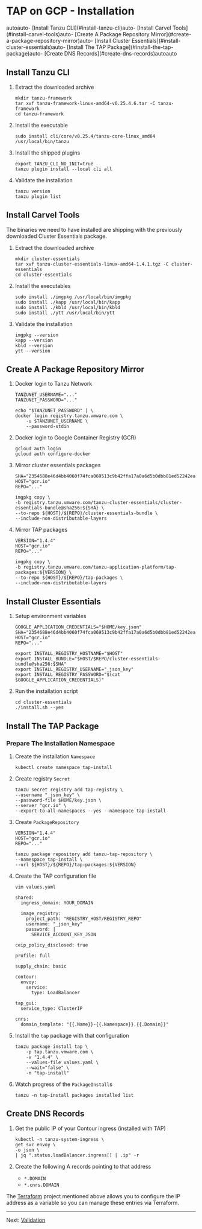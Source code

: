 # TAP on GCP - Installation

<!-- TOC depthFrom:2 depthTo:2 orderedList:false -->autoauto- [Install Tanzu CLI](#install-tanzu-cli)auto- [Install Carvel Tools](#install-carvel-tools)auto- [Create A Package Repository Mirror](#create-a-package-repository-mirror)auto- [Install Cluster Essentials](#install-cluster-essentials)auto- [Install The TAP Package](#install-the-tap-package)auto- [Create DNS Records](#create-dns-records)autoauto<!-- /TOC -->

## Install Tanzu CLI

1. Extract the downloaded archive
    ```
    mkdir tanzu-framework
    tar xvf tanzu-framework-linux-amd64-v0.25.4.6.tar -C tanzu-framework
    cd tanzu-framework
    ```

2. Install the executable
    ```
    sudo install cli/core/v0.25.4/tanzu-core-linux_amd64 /usr/local/bin/tanzu
    ```

3. Install the shipped plugins
    ```
    export TANZU_CLI_NO_INIT=true
    tanzu plugin install --local cli all
    ```

4. Validate the installation
    ```
    tanzu version
    tanzu plugin list
    ```

## Install Carvel Tools
The binaries we need to have installed are shipping with the previously downloaded Cluster Essentials package.

1. Extract the downloaded archive

    ```
    mkdir cluster-essentials
    tar xvf tanzu-cluster-essentials-linux-amd64-1.4.1.tgz -C cluster-essentials
    cd cluster-essentials
    ```

2. Install the executables
    ```
    sudo install ./imgpkg /usr/local/bin/imgpkg
    sudo install ./kapp /usr/local/bin/kapp
    sudo install ./kbld /usr/local/bin/kbld
    sudo install ./ytt /usr/local/bin/ytt
    ```

3. Validate the installation
    ```
    imgpkg --version
    kapp --version
    kbld --version
    ytt --version
    ```

## Create A Package Repository Mirror

1. Docker login to Tanzu Network
    ```
    TANZUNET_USERNAME="..."
    TANZUNET_PASSWORD="..."

    echo "$TANZUNET_PASSWORD" | \
    docker login registry.tanzu.vmware.com \
        -u $TANZUNET_USERNAME \
        --password-stdin
    ```

2. Docker login to Google Container Registry (GCR)
    ```
    gcloud auth login
    gcloud auth configure-docker
    ```

3. Mirror cluster essentials packages

    ```
    SHA="2354688e46d4bb4060f74fca069513c9b42ffa17a0a6d5b0dbb81ed52242ea44"
    HOST="gcr.io"
    REPO="..."

    imgpkg copy \
    -b registry.tanzu.vmware.com/tanzu-cluster-essentials/cluster-essentials-bundle@sha256:${SHA} \
    --to-repo ${HOST}/${REPO}/cluster-essentials-bundle \
    --include-non-distributable-layers
    ```

3. Mirror TAP packages
    ```
    VERSION="1.4.4"
    HOST="gcr.io"
    REPO="..."

    imgpkg copy \
    -b registry.tanzu.vmware.com/tanzu-application-platform/tap-packages:${VERSION} \
    --to-repo ${HOST}/${REPO}/tap-packages \
    --include-non-distributable-layers
    ```

<!--
END: ## Create A Package Repository Mirror
-->

## Install Cluster Essentials

1. Setup environment variables
    ```
    GOOGLE_APPLICATION_CREDENTIALS="$HOME/key.json"
    SHA="2354688e46d4bb4060f74fca069513c9b42ffa17a0a6d5b0dbb81ed52242ea44"
    HOST="gcr.io"
    REPO="..."

    export INSTALL_REGISTRY_HOSTNAME="$HOST"
    export INSTALL_BUNDLE="$HOST/$REPO/cluster-essentials-bundle@sha256:$SHA"
    export INSTALL_REGISTRY_USERNAME="_json_key"
    export INSTALL_REGISTRY_PASSWORD="$(cat $GOOGLE_APPLICATION_CREDENTIALS)"
    ```

2. Run the installation script
    ```
    cd cluster-essentials
    ./install.sh --yes
    ```

<!--
END: ## Install Cluster Essentials
-->

## Install The TAP Package

### Prepare The Installation Namespace

1. Create the installation `Namespace`
    ```
    kubectl create namespace tap-install
    ```

2. Create registry `Secret`

    ```
    tanzu secret registry add tap-registry \
    --username "_json_key" \
    --password-file $HOME/key.json \
    --server "gcr.io" \
    --export-to-all-namespaces --yes --namespace tap-install
    ```

2. Create `PackageRepository`

    ```
    VERSION="1.4.4"
    HOST="gcr.io"
    REPO="..."

    tanzu package repository add tanzu-tap-repository \
    --namespace tap-install \
    --url ${HOST}/${REPO}/tap-packages:${VERSION}
    ```

3. Create the TAP configuration file

    ```
    vim values.yaml
    ```
    ```
    shared:
      ingress_domain: YOUR_DOMAIN

      image_registry:
        project_path: "REGISTRY_HOST/REGISTRY_REPO"
        username: "_json_key"
        password: |
          SERVICE_ACCOUNT_KEY_JSON

    ceip_policy_disclosed: true

    profile: full

    supply_chain: basic

    contour:
      envoy:
        service:
          type: LoadBalancer

    tap_gui:
      service_type: ClusterIP

    cnrs:
      domain_template: "{{.Name}}-{{.Namespace}}.{{.Domain}}"
    ```

4. Install the `tap` package with that configuration

    ```
    tanzu package install tap \
        -p tap.tanzu.vmware.com \
        -v "1.4.4" \
        --values-file values.yaml \
        --wait="false" \
        -n "tap-install"
    ```

3. Watch progress of the `PackageInstall`s

    ```
    tanzu -n tap-install packages installed list
    ```

<!--
END: ## Install TAP
-->

## Create DNS Records

1. Get the public IP of your Contour ingress (installed with TAP)
    ```
    kubectl -n tanzu-system-ingress \
    get svc envoy \
    -o json \
    | jq ".status.loadBalancer.ingress[] | .ip" -r
    ```

2. Create the following A records pointing to that address
   - `*.DOMAIN` 
   - `*.cnrs.DOMAIN`

The [Terraform](https://github.com/unofficial-guide-to-tap/terraform/tree/main/gcp) project mentioned above allows you to configure the IP address as a variable so you can manage these entries via Terraform.

<!--
END: ## Create DNS Records
-->

---
Next: [Validation](./validate.md)